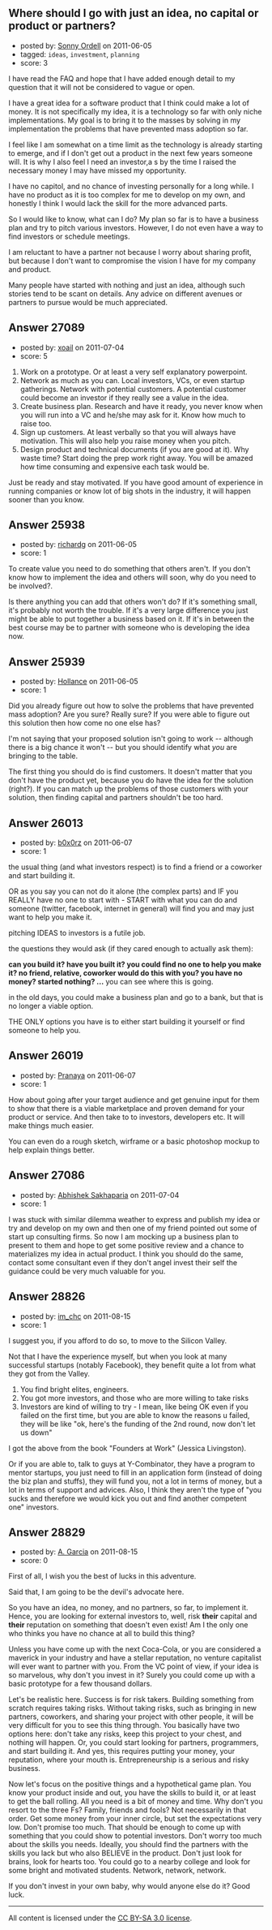 ## Where should I go with just an idea, no capital or product or partners?

- posted by: [Sonny Ordell](https://stackexchange.com/users/-1/11043-sonny-ordell) on 2011-06-05
- tagged: `ideas`, `investment`, `planning`
- score: 3

I have read the FAQ and hope that I have added enough detail to my question that it will not be considered to vague or open.

I have a great idea for a software product that I think could make a lot of money. It is not specifically my idea, it is a technology so far with only niche implementations. My goal is to bring it to the masses by solving in my implementation the problems that have prevented mass adoption so far.

I feel like I am somewhat on a time limit as the technology is already starting to emerge, and if I don't get out a product in the next few years someone will. It is why I also feel I need an investor,a s by the time I raised the necessary money I may have missed my opportunity.

I have no capitol, and no chance of investing personally for a long while. I have no product as it is too complex for me to develop on my own, and honestly I think I would lack the skill for the more advanced parts.

So I would like to know, what can I do? My plan so far is to have a business plan and try to pitch various investors. However, I do not even have a way to find investors or schedule meetings.

I am reluctant to have a partner not because I worry about sharing profit, but because I don't want to compromise the vision I have for my company and product. 

Many people have started with nothing and just an idea, although such stories tend to be scant on details. Any advice on different avenues or partners to pursue would be much appreciated.


## Answer 27089

- posted by: [xoail](https://stackexchange.com/users/-1/10811-xoail) on 2011-07-04
- score: 5

 1. Work on a prototype. Or at least a very self explanatory powerpoint.
 2. Network as much as you can. Local investors, VCs, or even startup gatherings. Network with potential customers. A potential customer could become an investor if they really see a value in the idea.
 3. Create business plan. Research and have it ready, you never know when you will run into a VC and he/she may ask for it. Know how much to raise too.
 4. Sign up customers. At least verbally so that you will always have motivation. This will also help you raise money when you pitch.
 5. Design product and technical documents (if you are good at it). Why waste time? Start doing the prep work right away. You will be amazed how time consuming and expensive each task would be.


Just be ready and stay motivated. If you have good amount of experience in running companies or know lot of big shots in the industry, it will happen sooner than you know.


## Answer 25938

- posted by: [richardg](https://stackexchange.com/users/-1/10674-richardg) on 2011-06-05
- score: 1

To create value you need to do something that others aren't. If you don't know how to implement the idea and others will soon, why do you need to be involved?.

Is there anything you can add that others won't do? If it's something small, it's probably not worth the trouble. If it's a very large difference you just might be able to put together a business based on it. If it's in between the best course may be to partner with someone who is developing the idea now.


## Answer 25939

- posted by: [Hollance](https://stackexchange.com/users/-1/10163-hollance) on 2011-06-05
- score: 1

Did you already figure out how to solve the problems that have prevented mass adoption? Are you sure? Really sure? If you were able to figure out this solution then how come no one else has?

I'm not saying that your proposed solution isn't going to work -- although there is a big chance it won't -- but you should identify what *you* are bringing to the table.

The first thing you should do is find customers. It doesn't matter that you don't have the product yet, because you do have the idea for the solution (right?). If you can match up the problems of those customers with your solution, then finding capital and partners shouldn't be too hard.



## Answer 26013

- posted by: [b0x0rz](https://stackexchange.com/users/-1/11068-b0x0rz) on 2011-06-07
- score: 1

the usual thing (and what investors respect) is to find a friend or a coworker and start building it.

OR as you say you can not do it alone (the complex parts) and IF you REALLY have no one to start with - START with what you can do and someone (twitter, facebook, internet in general) will find you and may just want to help you make it.

pitching IDEAS to investors is a futile job.

the questions they would ask (if they cared enough to actually ask them):

**can you build it? have you built it?
you could find no one to help you make it? no friend, relative, coworker would do this with you? you have no money? started nothing? ...** you can see where this is going.

in the old days, you could make a business plan and go to a bank, but that is no longer a viable option.

THE ONLY options you have is to either start building it yourself or find someone to help you.


## Answer 26019

- posted by: [Pranaya](https://stackexchange.com/users/-1/11075-pranaya) on 2011-06-07
- score: 1

How about going after your target audience and get genuine input for them to show that there is a viable marketplace and proven demand for your product or service. And then take to to investors, developers etc. It will make things much easier. 

You can even do a rough sketch, wirframe or a basic photoshop mockup to help explain things better.


## Answer 27086

- posted by: [Abhishek Sakhaparia](https://stackexchange.com/users/-1/11673-abhishek-sakhaparia) on 2011-07-04
- score: 1

I was stuck with similar dilemma weather to express and publish my idea or try and develop on my own and then one of my friend pointed out some of start up consulting firms.
So now I am mocking up a business plan to present to them and hope to get some positive review and a chance to materializes my idea in actual product.
I think you should do the same, contact some consultant even if they don't angel invest their self the guidance could be very much valuable for you.


## Answer 28826

- posted by: [im_chc](https://stackexchange.com/users/-1/12689-im-chc) on 2011-08-15
- score: 1

I suggest you, if you afford to do so, to move to the Silicon Valley.

Not that I have the experience myself, but when you look at many successful startups (notably Facebook), they benefit quite a lot from what they got from the Valley.

 1. You find bright elites, engineers. 
 2. You got more investors, and those who are more willing to take risks
 3. Investors are kind of willing to try - I mean, like being OK even if you failed on the first time, but you are able to know the reasons u failed, they will be like "ok, here's the funding of the 2nd round, now don't let us down"

I got the above from the book "Founders at Work" (Jessica Livingston).

Or if you are able to, talk to guys at Y-Combinator, they have a program to mentor startups, you just need to fill in an application form (instead of doing the biz plan and stuffs), they will fund you, not a lot in terms of money, but a lot in terms of support and advices. Also, I think they aren't the type of "you sucks and therefore we would kick you out and find another competent one" investors.


## Answer 28829

- posted by: [A. Garcia](https://stackexchange.com/users/-1/1659-a-garcia) on 2011-08-15
- score: 0

First of all, I wish you the best of lucks in this adventure.

Said that, I am going to be the devil's advocate here. 

So you have an idea, no money, and no partners, so far, to implement it. Hence, you are looking for external investors to, well, risk **their** capital and **their** reputation on something that doesn't even exist! Am I the only one who thinks you have no chance at all to build this thing? 

Unless you have come up with the next Coca-Cola, or you are considered a maverick in your industry and have a stellar reputation, no venture capitalist will ever want to partner with you. From the VC point of view, if your idea is so marvelous, why don't you invest in it? Surely you could come up with a basic prototype for a few thousand dollars. 

Let's be realistic here. Success is for risk takers. Building something from scratch requires taking risks. Without taking risks, such as bringing in new partners, coworkers, and sharing your project with other people, it will be very difficult for you to see this thing through. You basically have two options here: don't take any risks, keep this project to your chest, and nothing will happen. Or, you could start looking for partners, programmers, and start building it. And yes, this requires putting your money, your reputation, where your mouth is. Entrepreneurship is a serious and risky business. 

Now let's focus on the positive things and a hypothetical game plan. You know your product inside and out, you have the skills to build it, or at least to get the ball rolling. All you need is a bit of money and time. Why don't you resort to the three Fs? Family, friends and fools? Not necessarily in that order. Get some money from your inner circle, but set the expectations very low. Don't promise too much. That should be enough to come up with something that you could show to potential investors. Don't worry too much about the skills you needs. Ideally, you should find the partners with the skills you lack but who also BELIEVE in the product. Don't just look for brains, look for hearts too. You could go to a nearby college and look for some bright and motivated students. Network, network, network.

If you don't invest in your own baby, why would anyone else do it? Good luck. 





---

All content is licensed under the [CC BY-SA 3.0 license](https://creativecommons.org/licenses/by-sa/3.0/).
